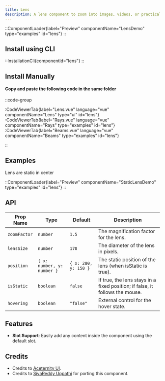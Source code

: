 ```yaml
---
title: Lens
description: A lens component to zoom into images, videos, or practically anything.
---
```


::ComponentLoader{label="Preview" componentName="LensDemo" type="examples" id="lens"}
::

## Install using CLI

::InstallationCli{componentId="lens"}
::

## Install Manually

#### Copy and paste the following code in the same folder

::code-group

:CodeViewerTab{label="Lens.vue" language="vue" componentName="Lens" type="ui" id="lens"}
:CodeViewerTab{label="Rays.vue" language="vue" componentName="Rays" type="examples" id="lens"}
:CodeViewerTab{label="Beams.vue" language="vue" componentName="Beams" type="examples" id="lens"}

::

## Examples

Lens are static in center

::ComponentLoader{label="Preview" componentName="StaticLensDemo" type="examples" id="lens"}
::

## API

| Prop Name    | Type                       | Default              | Description                                                                  |
| ------------ | -------------------------- | -------------------- | ---------------------------------------------------------------------------- |
| `zoomFactor` | `number`                   | `1.5`                | The magnification factor for the lens.                                       |
| `lensSize`   | `number`                   | `170`                | The diameter of the lens in pixels.                                          |
| `position`   | `{ x: number, y: number }` | `{ x: 200, y: 150 }` | The static position of the lens (when isStatic is true).                     |
| `isStatic`   | `boolean`                  | `false`              | If true, the lens stays in a fixed position; if false, it follows the mouse. |
| `hovering`   | `boolean`                  | `"false"`            | External control for the hover state.                                        |

## Features

- **Slot Support**: Easily add any content inside the component using the default slot.

## Credits

- Credits to [Aceternity UI](https://ui.aceternity.com/components/lens).
- Credits to [SivaReddy Uppathi](https://github.com/sivareddyuppathi) for porting this component.

